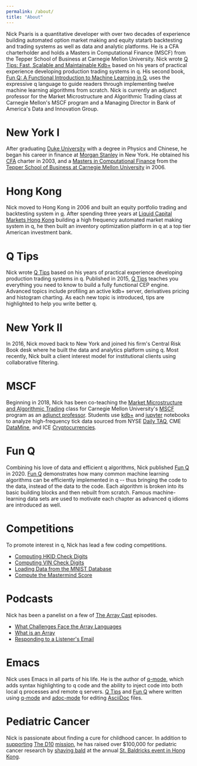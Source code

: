 ```yaml
---
permalink: /about/
title: "About"
---
```


Nick Psaris is a quantitative developer with over two decades of
experience building automated option market making and equity statarb
backtesting and trading systems as well as data and analytic
platforms. He is a CFA charterholder and holds a Masters in
Computational Finance (MSCF) from the Tepper School of Business at
Carnegie Mellon University. Nick wrote [Q Tips: Fast, Scalable and
Maintainable Kdb+](http://q-tips.net) based on his years of practical
experience developing production trading systems in q. His second
book, [Fun Q: A Functional Introduction to Machine Learning in
Q](http://fun-q.net), uses the expressive q language to guide readers
through implementing twelve machine learning algorithms from
scratch. Nick is currently an adjunct professor for the Market
Microstructure and Algorithmic Trading class at Carnegie Mellon's MSCF
program and a Managing Director in Bank of America's Data and
Innovation Group.

# New York I
After graduating [Duke University](http://www.duke.edu) with a degree
in Physics and Chinese, he began his career in finance at [Morgan
Stanley](http://www.morganstanley.com) in New York. He obtained his
[CFA](http://www.cfainstitute.org) charter in 2003, and a [Masters in
Computational Finance](http://www.cmu.edu/mscf) from the [Tepper
School of Business at Carnegie Mellon
University](http://tepper.cmu.edu) in 2006.

# Hong Kong
Nick moved to Hong Kong in 2006 and built an equity portfolio trading
and backtesting system in
[q](https://en.wikipedia.org/wiki/Q_(programming_language_from_Kx_Systems)). After
spending three years at [Liquid Capital Markets Hong
Kong](http://www.liquidcapital.com/hong-kong) building a high
frequency automated market making system in q, he then built an
inventory optimization platform in q at a top tier American investment
bank.

# Q Tips
Nick wrote [Q Tips](http://q-tips.net) based on his years of practical
experience developing production trading systems in q. Published in
2015, [Q Tips](http://q-tips.net) teaches you everything you need to
know to build a fully functional CEP engine. Advanced topics include
profiling an active kdb+ server, derivatives pricing and histogram
charting. As each new topic is introduced, tips are highlighted to
help you write better q.

# New York II
In 2016, Nick moved back to New York and joined his firm's Central
Risk Book desk where he built the data and analytics platform using q.
Most recently, Nick built a client interest model for institutional
clients using collaborative filtering.

# MSCF
Beginning in 2018, Nick has been co-teaching the [Market
Microstructure and Algorithmic
Trading](https://www.cmu.edu/mscf/academics/curriculum/46982-market-microstructure-and-algorithmic-trading.html)
class for Carnegie Mellon University's
[MSCF](https://www.cmu.edu/mscf/) program as an [adjunct
professor](https://www.cmu.edu/mscf/academics/faculty.html).  Students
use [kdb+](https://kx.com/) and [jupyter](https://jupyter.org/)
notebooks to analyze high-frequency tick data sourced from NYSE [Daily
TAQ](https://www.nyse.com/market-data/historical/daily-taq), CME
[DataMine](https://www.cmegroup.com/confluence/display/EPICSANDBOX/CME+DataMine),
and ICE
[Cryptocurrencies](https://www.theice.com/market-data/cryptocurrencies).

# Fun Q
Combining his love of data and efficient q algorithms, Nick published
[Fun Q](http://fun-q.net) in 2020. [Fun Q](http://fun-q.net)
demonstrates how many common machine learning algorithms can be
efficiently implemented in q -- thus bringing the code to the data,
instead of the data to the code.  Each algorithm is broken into its
basic building blocks and then rebuilt from scratch.  Famous
machine-learning data sets are used to motivate each chapter as
advanced q idioms are introduced as well.

# Competitions
To promote interest in q, Nick has lead a few coding competitions.

- [Computing HKID Check Digits](https://kx.com/blog/computing-check-digits-contest-with-kdb/)
- [Computing VIN Check Digits](https://kx.com/blog/nicks-kdb-coding-contest/)
- [Loading Data from the MNIST Database](https://kx.com/blog/kxcon2016-puzzle-challenge/)
- [Compute the Mastermind Score](https://kx.com/blog/kdb-mastermind-challenge/)

# Podcasts
Nick has been a panelist on a few of [The Array Cast](https://www.arraycast.com/) episodes.

- [What Challenges Face the Array Languages](https://www.arraycast.com/episodes/episode-02-challenges-facing-the-array-languages)
- [What is an Array](https://www.arraycast.com/episodes/episode-03-what-is-an-array)
- [Responding to a Listener's Email](https://www.arraycast.com/episodes/episode-04-responding-to-listeners-email)

# Emacs
Nick uses Emacs in all parts of his life.  He is the author of
[q-mode](https://melpa.org/#/q-mode), which adds syntax highlighting to
q code and the ability to inject code into both local q processes and
remote q servers.  [Q Tips](http://q-tips.net) and [Fun
Q](http://fun-q.net) where written using
[q-mode](https://melpa.org/#/q-mode) and
[adoc-mode](https://melpa.org/#/adoc-mode) for editing
[AsciiDoc](http://www.methods.co.nz/asciidoc/) files.

# Pediatric Cancer
Nick is passionate about finding a cure for childhood cancer.  In
addition to
[supporting](https://thed10.com/blog/j-s-bulls-why-we-do-this-in-the-first-place)
[The D10](https://thed10.com/)
[mission](https://thed10.com/our-mission), he has raised over $100,000
for pediatric cancer research by [shaving
bald](https://www.stbaldricks.org/participants/nickgoesbald) at the
annual [St. Baldricks event in Hong
Kong](https://www.stbaldricks.org/events/hkis).
